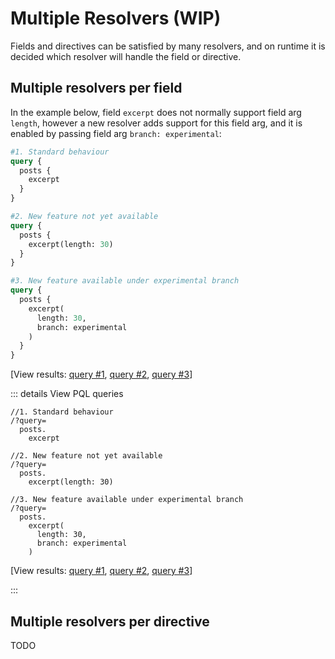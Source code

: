 # Multiple Resolvers (WIP)

Fields and directives can be satisfied by many resolvers, and on runtime it is decided which resolver will handle the field or directive.

## Multiple resolvers per field

In the example below, field `excerpt` does not normally support field arg `length`, however a new resolver adds support for this field arg, and it is enabled by passing field arg `branch: experimental`:

```graphql
#1. Standard behaviour
query {
  posts {
    excerpt
  }
}

#2. New feature not yet available
query {
  posts {
    excerpt(length: 30)
  }
}

#3. New feature available under experimental branch
query {
  posts {
    excerpt(
      length: 30,
      branch: experimental
    )
  }
}
```

[View results: <a href="https://newapi.getpop.org/graphiql/?query=%231.%20Standard%20behaviour%0Aquery%20%7B%0A%20%20posts%20%7B%0A%20%20%20%20excerpt%0A%20%20%7D%0A%7D">query #1</a>, <a href="https://newapi.getpop.org/graphiql/?query=query%20%7B%0A%20%20posts%20%7B%0A%20%20%20%20excerpt(length%3A%2030)%0A%20%20%7D%0A%7D">query #2</a>, <a href="https://newapi.getpop.org/graphiql/?query=%233.%20New%20feature%20available%20under%20experimental%20branch%0Aquery%20%7B%0A%20%20posts%20%7B%0A%20%20%20%20excerpt(%0A%20%20%20%20%20%20length%3A%2030%2C%0A%20%20%20%20%20%20branch%3A%20experimental%0A%20%20%20%20)%0A%20%20%7D%0A%7D">query #3</a>]

::: details View PQL queries

```less
//1. Standard behaviour
/?query=
  posts.
    excerpt

//2. New feature not yet available
/?query=
  posts.
    excerpt(length: 30)

//3. New feature available under experimental branch
/?query=
  posts.
    excerpt(
      length: 30,
      branch: experimental
    )
```

[View results: <a href="https://newapi.getpop.org/api/graphql/?query=posts.excerpt">query #1</a>, <a href="https://newapi.getpop.org/api/graphql/?query=posts.excerpt(length:30)">query #2</a>, <a href="https://newapi.getpop.org/api/graphql/?query=posts.excerpt(length:30,branch:experimental)">query #3</a>]

:::

## Multiple resolvers per directive

TODO
